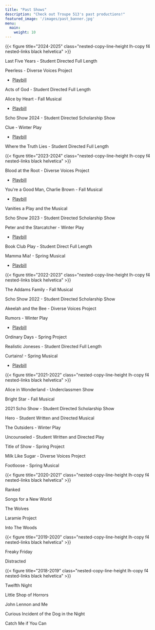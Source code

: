 ```yaml
---
title: "Past Shows"
description: "Check out Troupe 513's past productions!"
featured_image: '/images/past_banner.jpg'
menu:
  main:
    weight: 10
---
```

{{< figure title="2024-2025" class="nested-copy-line-height lh-copy f4 nested-links black helvetica" >}}

Last Five Years - Student Directed Full Length

Peerless - Diverse Voices Project
 - [Playbill](https://drive.google.com/file/d/1Yhj1lNmeeF_a7oRgy9KoOZWs4ponAqLb/view?usp=sharing)

Acts of God - Student Directed Full Length

Alice by Heart - Fall Musical
 - [Playbill](https://drive.google.com/file/d/1_Mt9W7PJUlewQkIHc0sppoWcBiNozfVH/view?usp=sharing)

Scho Show 2024 - Student Directed Scholarship Show

Clue - Winter Play
 - [Playbill](https://drive.google.com/file/d/1eDnziSLlf2DMb5OpuW0BvosVsw85e6Og/view?usp=sharing)

Where the Truth Lies - Student Directed Full Length

{{< figure title="2023-2024" class="nested-copy-line-height lh-copy f4 nested-links black helvetica" >}}

Blood at the Root - Diverse Voices Project
 - [Playbill](https://drive.google.com/file/d/1FmK3Msf66vh4tArVc2C5dXaPqOsaFutr/view?usp=sharing)

You're a Good Man, Charlie Brown - Fall Musical
 - [Playbill](https://drive.google.com/file/d/1qyUF6P_8uLOdjY4flTNaP9bO76wDBQe2/view?usp=sharing)

Vanities a Play and the Musical

Scho Show 2023 - Student Directed Scholarship Show

Peter and the Starcatcher - Winter Play
 - [Playbill](https://drive.google.com/file/d/1_7yhOxa5Xg7SWGuJ4h-neM8OT9zWfxOl/view?usp=sharing)

Book Club Play - Student Direct Full Length

Mamma Mia! - Spring Musical
 - [Playbill](https://drive.google.com/file/d/1zhUmlK9iZNIuS0QNWAGGHX6Dn6R1wB1u/view?usp=sharing)

{{< figure title="2022-2023" class="nested-copy-line-height lh-copy f4 nested-links black helvetica" >}}

The Addams Family - Fall Musical

Scho Show 2022 - Student Directed Scholarship Show

Akeelah and the Bee - Diverse Voices Project

Rumors - Winter Play
 - [Playbill](https://drive.google.com/file/d/1Av_4rDr-5TLyPJXxSM6uK5hWyiSPuEam/view?usp=sharing)

Ordinary Days - Spring Project

Realistic Joneses - Student Directed Full Length

Curtains! - Spring Musical
 - [Playbill](https://drive.google.com/file/d/1baURp0Fy0Mn3EVt-F6DMjli7OymZFKTZ/view?usp=sharing)

{{< figure title="2021-2022" class="nested-copy-line-height lh-copy f4 nested-links black helvetica" >}}

Alice in Wonderland - Underclassmen Show

Bright Star - Fall Musical

2021 Scho Show - Student Directed Scholarship Show

Hero - Student Written and Directed Musical

The Outsiders - Winter Play

Uncounseled - Student Written and Directed Play

Title of Show - Spring Project

Milk Like Sugar - Diverse Voices Project

Footloose - Spring Musical

{{< figure title="2020-2021" class="nested-copy-line-height lh-copy f4 nested-links black helvetica" >}}

Ranked

Songs for a New World

The Wolves

Laramie Project

Into The Woods

{{< figure title="2019-2020" class="nested-copy-line-height lh-copy f4 nested-links black helvetica" >}}

Freaky Friday

Distracted

{{< figure title="2018-2019" class="nested-copy-line-height lh-copy f4 nested-links black helvetica" >}}

Twelfth Night

Little Shop of Horrors

John Lennon and Me

Curious Incident of the Dog in the Night

Catch Me if You Can